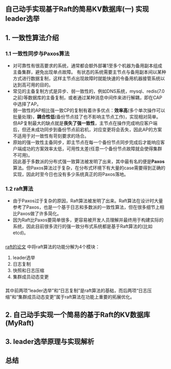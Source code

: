 ## 自己动手实现基于Raft的简易KV数据库(一) 实现leader选举
## 1. 一致性算法介绍
### 1.1 一致性同步与Paxos算法
* 对可靠性有很高要求的系统，通常都会额外部署1至多个机器为备用副本组成主备集群，避免出现单点故障。
  有状态的系统需要主节点与备用副本间以某种方式进行数据复制，这样主节点出现故障时就能快速的令备用机器接管系统以达到高可用的目的。
* 常见的主备复制方式是异步、弱一致性的，例如DNS系统，mysql、redis(7.0之前)等数据库的主备复制，或者通过某种消息中间件来进行解耦，即在CAP中选择了AP。  
  弱一致性的AP相比强一致CP的复制有着许多优点：**效率高**(多个单次操作可以批量处理)，**耦合性低**(备份节点挂了也不影响主节点工作)，实现相对简单。  
  但AP复制最大的缺点就是**丧失了强一致性**，主节点在操作完成响应客户端后，但还未成功同步到备份节点前宕机，对应变更将会丢失，因此AP的方案不适用于对一致性有苛刻要求的场合。
* 原始的强一致性主备同步，即主节点在每一个备份节点同步完成后才能响应客户端成功的方案效率太低，可用性太差(任意一个备份节点故障就会使得集群不可用)。  
  因此基于多数派的分布式强一致算法被发明了出来，其中最有名的便是**Paxos**算法。但Paxos算法过于复杂，在分布式环境下有大量的case需要得到正确的实现，因此时至今日也没有多少系统真正的将Paxos落地。  
### 1.2 raft算法
* 由于Paxos过于复杂的原因，Raft算法被发明了出来。Raft算法在设计时大量参考了Paxos，也是一个基于日志和多数派的一致性算法，但在很多细节上相比Paxos做了许多简化。 
* 因为Raft比Paxos要简单很多，更容易被开发人员理解并最终用于构建实际的系统，因此目前很多流行的强一致分布式系统都是基于Raft算法的(比如etcd)。  
#####
[raft的论文](https://pdos.csail.mit.edu/6.824/papers/raft-extended.pdf) 中将raft算法的功能分解为4个模块：
1. leader选举
2. 日志复制
3. 快照和日志压缩
4. 集群成员动态变更
#####
其中前两项“leader选举”和“日志复制”是raft算法的基础，而后两项“日志压缩”和“集群成员动态变更”属于raft算法在功能上重要的拓展优化。

## 2. 自己动手实现一个简易的基于Raft的KV数据库(MyRaft)

## 3. leader选举原理与实现解析
## 总结